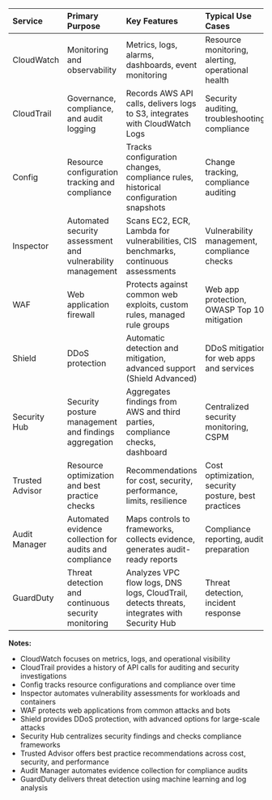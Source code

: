 | Service | Primary Purpose | Key Features | Typical Use Cases |
| :-- | :-- | :-- | :-- |
| CloudWatch | Monitoring and observability | Metrics, logs, alarms, dashboards, event monitoring | Resource monitoring, alerting, operational health |
| CloudTrail | Governance, compliance, and audit logging | Records AWS API calls, delivers logs to S3, integrates with CloudWatch Logs | Security auditing, troubleshooting, compliance |
| Config | Resource configuration tracking and compliance | Tracks configuration changes, compliance rules, historical configuration snapshots | Change tracking, compliance auditing |
| Inspector | Automated security assessment and vulnerability management | Scans EC2, ECR, Lambda for vulnerabilities, CIS benchmarks, continuous assessments | Vulnerability management, compliance checks |
| WAF | Web application firewall | Protects against common web exploits, custom rules, managed rule groups | Web app protection, OWASP Top 10 mitigation |
| Shield | DDoS protection | Automatic detection and mitigation, advanced support (Shield Advanced) | DDoS mitigation for web apps and services |
| Security Hub | Security posture management and findings aggregation | Aggregates findings from AWS and third parties, compliance checks, dashboard | Centralized security monitoring, CSPM |
| Trusted Advisor | Resource optimization and best practice checks | Recommendations for cost, security, performance, limits, resilience | Cost optimization, security posture, best practices |
| Audit Manager | Automated evidence collection for audits and compliance | Maps controls to frameworks, collects evidence, generates audit-ready reports | Compliance reporting, audit preparation |
| GuardDuty | Threat detection and continuous security monitoring | Analyzes VPC flow logs, DNS logs, CloudTrail, detects threats, integrates with Security Hub | Threat detection, incident response |

**Notes:**

- CloudWatch focuses on metrics, logs, and operational visibility
- CloudTrail provides a history of API calls for auditing and security investigations
- Config tracks resource configurations and compliance over time
- Inspector automates vulnerability assessments for workloads and containers
- WAF protects web applications from common attacks and bots
- Shield provides DDoS protection, with advanced options for large-scale attacks
- Security Hub centralizes security findings and checks compliance frameworks
- Trusted Advisor offers best practice recommendations across cost, security, and performance
- Audit Manager automates evidence collection for compliance audits
- GuardDuty delivers threat detection using machine learning and log analysis
